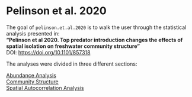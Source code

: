 
<!-- README.md is generated from README.Rmd. Please edit that file -->

# Pelinson et al. 2020

<!-- badges: start -->

<!-- badges: end -->

The goal of `pelinson.et.al.2020` is to walk the user through the
statistical analysis presented in:  
**“Pelinson et al 2020. Top predator introduction changes the effects of
spatial isolation on freshwater community structure”**  
DOI: <https://doi.org/10.1101/857318>

The analyses were divided in three different sections:

[Abundance
Analysis](https://github.com/RodolfoPelinson/pelinson.et.al.2020/blob/master/Abundance%20Analysis/Abundance-Analysis.md)  
[Community
Structure](https://github.com/RodolfoPelinson/pelinson.et.al.2020/blob/master/Community%20Structure/Community-Structure.md)  
[Spatial Autocorrelation
Analysis](https://github.com/RodolfoPelinson/pelinson.et.al.2020/blob/master/Spatial%20Autocorrelation%20Analysis/Spatial-Autocorrelation-Analysis.md)

